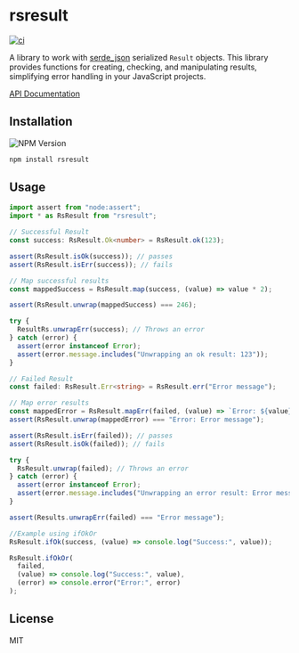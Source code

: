 # rsresult

[![ci](https://github.com/kyleect/rsresult/actions/workflows/ci.yml/badge.svg)](https://github.com/kyleect/rsresult/actions/workflows/ci.yml)

A library to work with [serde_json](https://github.com/serde-rs/json) serialized `Result` objects. This library provides functions for creating, checking, and manipulating results, simplifying error handling in your JavaScript projects.

[API Documentation](https://kyleect.github.io/rsresult/)

## Installation

![NPM Version](https://img.shields.io/npm/v/rsresult)

```bash
npm install rsresult
```

## Usage

```typescript
import assert from "node:assert";
import * as RsResult from "rsresult";

// Successful Result
const success: RsResult.Ok<number> = RsResult.ok(123);

assert(RsResult.isOk(success)); // passes
assert(RsResult.isErr(success)); // fails

// Map successful results
const mappedSuccess = RsResult.map(success, (value) => value * 2);

assert(RsResult.unwrap(mappedSuccess) === 246);

try {
  ResultRs.unwrapErr(success); // Throws an error
} catch (error) {
  assert(error instanceof Error);
  assert(error.message.includes("Unwrapping an ok result: 123"));
}

// Failed Result
const failed: RsResult.Err<string> = RsResult.err("Error message");

// Map error results
const mappedError = RsResult.mapErr(failed, (value) => `Error: ${value}`);
assert(RsResult.unwrap(mappedError) === "Error: Error message");

assert(RsResult.isErr(failed)); // passes
assert(RsResult.isOk(failed)); // fails

try {
  RsResult.unwrap(failed); // Throws an error
} catch (error) {
  assert(error instanceof Error);
  assert(error.message.includes("Unwrapping an error result: Error message"));
}

assert(Results.unwrapErr(failed) === "Error message");

//Example using ifOkOr
RsResult.ifOk(success, (value) => console.log("Success:", value));

RsResult.ifOkOr(
  failed,
  (value) => console.log("Success:", value),
  (error) => console.error("Error:", error)
);
```

## License

MIT
